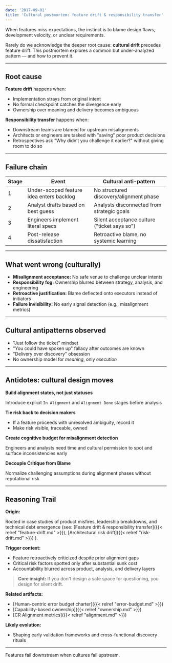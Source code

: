```yaml
---
date: '2017-09-01'
title: 'Cultural postmortem: feature drift & responsibility transfer'
---
```


When features miss expectations, the instinct is to blame design flaws, development velocity, or unclear requirements.

Rarely do we acknowledge the deeper root cause: **cultural drift** precedes feature drift. 
This postmortem explores a common but under-analyzed pattern — and how to prevent it.

---

## Root cause

**Feature drift** happens when:

- Implementation strays from original intent  
- No formal checkpoint catches the divergence early  
- Ownership over meaning and delivery becomes ambiguous

**Responsibility transfer** happens when:

- Downstream teams are blamed for upstream misalignments
- Architects or engineers are tasked with "saving" poor product decisions
- Retrospectives ask "Why didn’t you challenge it earlier?" without giving room to do so

---

## Failure chain

| Stage | Event                                    | Cultural anti-pattern                        |
|-------|------------------------------------------|----------------------------------------------|
| 1     | Under-scoped feature idea enters backlog | No structured discovery/alignment phase      |
| 2     | Analyst drafts based on best guess       | Analysts disconnected from strategic goals   |
| 3     | Engineers implement literal specs        | Silent acceptance culture ("ticket says so") |
| 4     | Post-release dissatisfaction             | Retroactive blame, no systemic learning      |

---

## What went wrong (culturally)

- **Misalignment acceptance:** No safe venue to challenge unclear intents
- **Responsibility fog:** Ownership blurred between strategy, analysis, and engineering
- **Retroactive justification:** Blame deflected onto executors instead of initiators
- **Failure invisibility:** No early signal detection (e.g., misalignment metrics)

---

## Cultural antipatterns observed

- "Just follow the ticket" mindset  
- "You could have spoken up" fallacy after outcomes are known  
- "Delivery over discovery" obsession  
- No ownership model for *meaning*, only *execution*

---

## Antidotes: cultural design moves

**Build alignment states, not just statuses**

Introduce explicit `In Alignment` and `Alignment Done` stages before analysis

**Tie risk back to decision makers**

- If a feature proceeds with unresolved ambiguity, record it
- Make risk visible, traceable, owned

**Create cognitive budget for misalignment detection**

Engineers and analysts need time and cultural permission to spot and surface inconsistencies early

**Decouple Critique from Blame**

Normalize challenging assumptions during alignment phases without reputational risk

---

## Reasoning Trail

**Origin:**  

Rooted in case studies of product misfires, leadership breakdowns, and technical debt emergence 
(see: 
[Feature drift & responsibility transfer]({{< relref "feature-drift.md" >}}),
[Architectural risk drift]({{< relref "risk-drift.md" >}})
).

**Trigger context:**  

- Feature retroactively criticized despite prior alignment gaps  
- Critical risk factors spotted only after substantial sunk cost  
- Accountability blurred across product, analysis, and delivery layers

> **Core insight:**  If you don't design a safe space for questioning, you design for silent drift.

**Related artifacts:**  

- [Human-centric error budget charter]({{< relref "error-budget.md" >}})
- [Capability-based ownership]({{< relref "ownership.md" >}})
- [CR Alignment metrics]({{< relref "alignment.md" >}})

**Likely evolution:** 

- Shaping early validation frameworks and cross-functional discovery rituals

---

Features fail downstream when cultures fail upstream.
